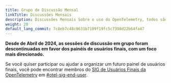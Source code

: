 ```yaml
---
title: Grupo de Discussão Mensal
linkTitle: Discussões Mensais
description: Discussões Mensais Sobre o uso do OpenTelemetry, todos são bem-vindos!
weight: 20
default_lang_commit: 7c8eb7c48c0631b7109f19fc5c7398d22b64fa47
---
```


**Desde de Abril de 2024, as sessões de discussão em grupo foram descontinuadas
em favor dos painéis de usuários finais, com um foco mais direcionado.**

Se você quiser participar ou ajudar a organizar um futuro painel de usuários
finais, você pode encontrar membros do
[SIG de Usuários Finais da OpenTelemetry](https://github.com/open-telemetry/sig-end-user)
em [#otel-sig-end-user](https://cloud-native.slack.com/archives/C01RT3MSWGZ).
